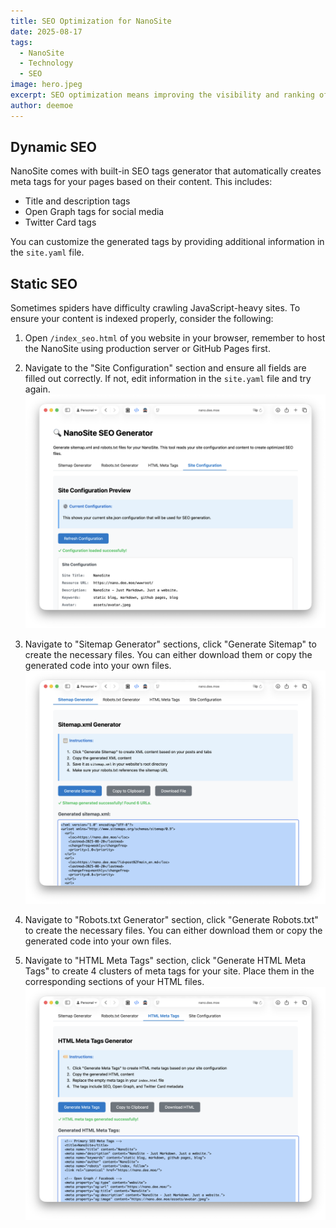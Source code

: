 ```yaml
---
title: SEO Optimization for NanoSite
date: 2025-08-17
tags:
  - NanoSite
  - Technology
  - SEO
image: hero.jpeg
excerpt: SEO optimization means improving the visibility and ranking of your website in search engine results. This involves using best practices for on-page SEO, such as optimizing your content, images, and metadata, as well as off-page SEO techniques like building backlinks and promoting your site.
author: deemoe
---
```


## Dynamic SEO

NanoSite comes with built-in SEO tags generator that automatically creates meta tags for your pages based on their content. This includes:

- Title and description tags
- Open Graph tags for social media
- Twitter Card tags

You can customize the generated tags by providing additional information in the `site.yaml` file.

## Static SEO

Sometimes spiders have difficulty crawling JavaScript-heavy sites. To ensure your content is indexed properly, consider the following:

1) Open `/index_seo.html` of you website in your browser, remember to host the NanoSite using production server or GitHub Pages first.

2) Navigate to the "Site Configuration" section and ensure all fields are filled out correctly. If not, edit information in the `site.yaml` file and try again.
![config_check](config_check.png)

3) Navigate to "Sitemap Generator" sections, click "Generate Sitemap" to create the necessary files. You can either download them or copy the generated code into your own files.
![generate](generate.png)

4) Navigate to "Robots.txt Generator" section, click "Generate Robots.txt" to create the necessary files. You can either download them or copy the generated code into your own files.

5) Navigate to "HTML Meta Tags" section, click "Generate HTML Meta Tags" to create 4 clusters of meta tags for your site. Place them in the corresponding sections of your HTML files.
![html](html.png)
